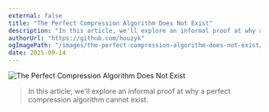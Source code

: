 ```yaml
---
external: false
title: "The Perfect Compression Algorithm Does Not Exist"
description: "In this article, we'll explore an informal proof at why a perfect compression algorithm cannot exist."
authorUrl: "https://github.com/houzyk"
ogImagePath: "/images/the-perfect-compression-algorithm-does-not-exist/cover.webp"
date: 2025-09-14
---
```

![The Perfect Compression Algorithm Does Not Exist](/images/the-perfect-compression-algorithm-does-not-exist/cover.webp)

> In this article, we'll explore an informal proof at why a perfect compression algorithm cannot exist.
